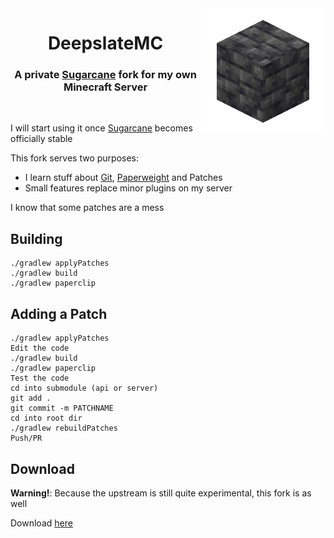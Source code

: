 <img src=".github/assets/logo.png" width="200px" align="right">
<div align="center">

# DeepslateMC
### A private [Sugarcane](https://github.com/SugarcaneMC/Sugarcane) fork for my own Minecraft Server
<br/>
</div>

I will start using it once [Sugarcane](https://github.com/SugarcaneMC/Sugarcane) becomes officially stable

This fork serves two purposes:
- I learn stuff about [Git](https://git-scm.com/), [Paperweight](https://github.com/PaperMC/paperweight) and Patches
- Small features replace minor plugins on my server

I know that some patches are a mess

## Building
```
./gradlew applyPatches
./gradlew build
./gradlew paperclip
```

## Adding a Patch
```
./gradlew applyPatches
Edit the code
./gradlew build
./gradlew paperclip
Test the code
cd into submodule (api or server)
git add .
git commit -m PATCHNAME
cd into root dir
./gradlew rebuildPatches
Push/PR
```

## Download
**Warning!**: Because the upstream is still quite experimental, this fork is as well

Download [here](https://pascalpex.ddns.net/files/deepslate/DeepslateMC.jar)
